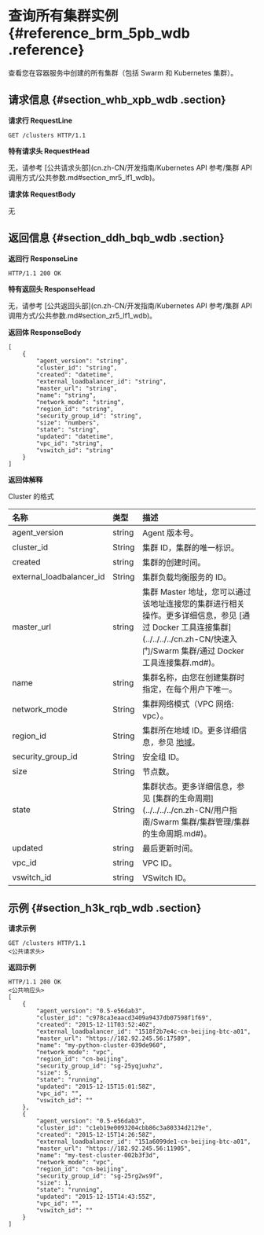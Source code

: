 # 查询所有集群实例 {#reference_brm_5pb_wdb .reference}

查看您在容器服务中创建的所有集群（包括 Swarm 和 Kubernetes 集群）。

## 请求信息 {#section_whb_xpb_wdb .section}

**请求行 RequestLine**

```
GET /clusters HTTP/1.1
```

**特有请求头 RequestHead**

无，请参考 [公共请求头部](cn.zh-CN/开发指南/Kubernetes API 参考/集群 API 调用方式/公共参数.md#section_mr5_lf1_wdb)。

**请求体 RequestBody**

无

## 返回信息 {#section_ddh_bqb_wdb .section}

**返回行 ResponseLine**

```
HTTP/1.1 200 OK
```

**特有返回头 ResponseHead**

无，请参考 [公共返回头部](cn.zh-CN/开发指南/Kubernetes API 参考/集群 API 调用方式/公共参数.md#section_zr5_lf1_wdb)。

**返回体 ResponseBody**

```
[
    {
        "agent_version": "string",
        "cluster_id": "string",
        "created": "datetime",
        "external_loadbalancer_id": "string",
        "master_url": "string",
        "name": "string",
        "network_mode": "string",
        "region_id": "string",
        "security_group_id": "string",
        "size": "numbers",
        "state": "string",
        "updated": "datetime",
        "vpc_id": "string",
        "vswitch_id": "string"
    }
]
```

**返回体解释**

Cluster 的格式

|名称|类型|描述|
|:-|:-|:-|
|agent\_version|string|Agent 版本号。|
|cluster\_id|String|集群 ID，集群的唯一标识。|
|created|string|集群的创建时间。|
|external\_loadbalancer\_id|String|集群负载均衡服务的 ID。|
|master\_url|string|集群 Master 地址，您可以通过该地址连接您的集群进行相关操作。更多详细信息，参见 [通过 Docker 工具连接集群](../../../../cn.zh-CN/快速入门/Swarm 集群/通过 Docker 工具连接集群.md#)。|
|name|string|集群名称，由您在创建集群时指定，在每个用户下唯一。|
|network\_mode|String|集群网络模式（VPC 网络: vpc）。|
|region\_id|String|集群所在地域 ID。更多详细信息，参见 [地域](../../../../cn.zh-CN/.md#)。|
|security\_group\_id|String|安全组 ID。|
|size|String|节点数。|
|state|String|集群状态。更多详细信息，参见 [集群的生命周期](../../../../cn.zh-CN/用户指南/Swarm 集群/集群管理/集群的生命周期.md#)。|
|updated|string|最后更新时间。|
|vpc\_id|string|VPC ID。|
|vswitch\_id|string|VSwitch ID。|

## 示例 {#section_h3k_rqb_wdb .section}

**请求示例**

```
GET /clusters HTTP/1.1
<公共请求头>
```

**返回示例**

```
HTTP/1.1 200 OK
<公共响应头>
[
    {
        "agent_version": "0.5-e56dab3",
        "cluster_id": "c978ca3eaacd3409a9437db07598f1f69",
        "created": "2015-12-11T03:52:40Z",
        "external_loadbalancer_id": "1518f2b7e4c-cn-beijing-btc-a01",
        "master_url": "https://182.92.245.56:17589",
        "name": "my-python-cluster-039de960",
        "network_mode": "vpc",
        "region_id": "cn-beijing",
        "security_group_id": "sg-25yqjuxhz",
        "size": 5,
        "state": "running",
        "updated": "2015-12-15T15:01:58Z",
        "vpc_id": "",
        "vswitch_id": ""
    },
    {
        "agent_version": "0.5-e56dab3",
        "cluster_id": "c1eb19e0093204cbb86c3a80334d2129e",
        "created": "2015-12-15T14:26:58Z",
        "external_loadbalancer_id": "151a6099de1-cn-beijing-btc-a01",
        "master_url": "https://182.92.245.56:11905",
        "name": "my-test-cluster-002b3f3d",
        "network_mode": "vpc",
        "region_id": "cn-beijing",
        "security_group_id": "sg-25rg2ws9f",
        "size": 1,
        "state": "running",
        "updated": "2015-12-15T14:43:55Z",
        "vpc_id": "",
        "vswitch_id": ""
    }
]
```

